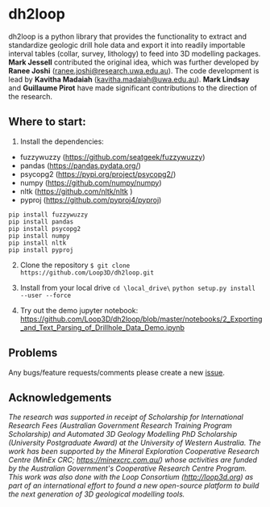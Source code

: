 # dh2loop

dh2loop is a python library that provides the functionality to extract and standardize geologic drill hole data and export it into readily importable interval tables (collar, survey, lithology) to feed into 3D modelling packages. **Mark Jessell** contributed the original idea, which was further developed by **Ranee Joshi** (ranee.joshi@research.uwa.edu.au). The code development is lead by **Kavitha Madaiah** (kavitha.madaiah@uwa.edu.au). **Mark Lindsay** and **Guillaume Pirot** have made significant contributions to the direction of the research. 

## Where to start:
  
1. Install the dependencies:
- fuzzywuzzy (https://github.com/seatgeek/fuzzywuzzy)
- pandas (https://pandas.pydata.org/)
- psycopg2 (https://pypi.org/project/psycopg2/)
- numpy (https://github.com/numpy/numpy)
- nltk (https://github.com/nltk/nltk )
- pyproj (https://github.com/pyproj4/pyproj)

`pip install fuzzywuzzy` <br>
`pip install pandas` <br>
`pip install psycopg2` <br>
`pip install numpy` <br>
`pip install nltk` <br>
`pip install pyproj`

2. Clone the repository
`$ git clone https://github.com/Loop3D/dh2loop.git`

3. Install from your local drive
`cd \local_drive\`
`python setup.py install --user --force`

4. Try out the demo jupyter notebook:
https://github.com/Loop3D/dh2loop/blob/master/notebooks/2_Exporting_and_Text_Parsing_of_Drillhole_Data_Demo.ipynb


## Problems
Any bugs/feature requests/comments please create a new [issue](https://github.com/Loop3D/dh2loop/issues). 

## Acknowledgements
*The research was supported in receipt of Scholarship for International Research Fees (Australian Government Research Training Program Scholarship) and Automated 3D Geology Modelling PhD Scholarship (University Postgraduate Award) at the University of Western Australia. The work has been supported by the Mineral Exploration Cooperative Research Centre (MinEx CRC; https://minexcrc.com.au/) whose activities are funded by the Australian Government's Cooperative Research Centre Program. This work was also done with the Loop Consortium (http://loop3d.org) as part of an international effort to found a new open-source platform to build the next generation of 3D geological modelling tools.*
